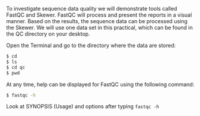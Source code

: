 To investigate sequence data quality we will demonstrate tools called
FastQC and Skewer. FastQC will process and present the reports in a
visual manner. Based on the results, the sequence data can be processed
using the Skewer. We will use one data set in this practical, which can
be found in the QC directory on your desktop.

Open the Terminal and go to the directory where the data are stored:

```bash
$ cd
$ ls
$ cd qc
$ pwd
```

At any time, help can be displayed for FastQC using the following
command:

```bash
$ fastqc -h
```

Look at SYNOPSIS (Usage) and options after typing `fastqc -h`
